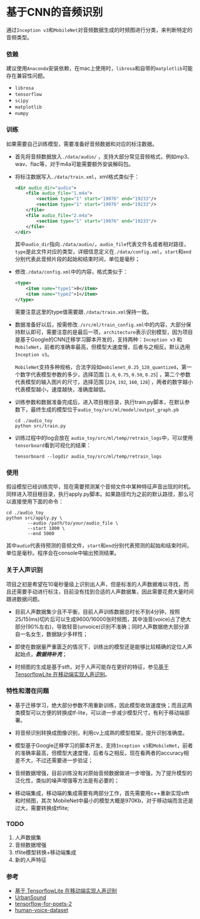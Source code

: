 # 基于CNN的音频识别

通过`Inception v3`和`MobileNet`对音频数据生成的时频图进行分类，来判断特定的音频类型。

### 依赖

建议使用`Anaconda`安装依赖，在mac上使用时，`librosa`和自带的`matplotlib`可能存在兼容性问题。

- `librosa`
- `tensorflow`
- `scipy`
- `matplotlib`
- `numpy`

### 训练

如果需要自己训练模型，需要准备好音频数据和对应的标注数据。

- 首先将音频数据放入` ./data/audio/ ` ，支持大部分常见音频格式，例如mp3、wav、flac等，对于m4a可能需要额外安装解码包。

- 将标注数据写入`./data/train.xml`，xml格式类似于：

	```xml
	<dir audio_dir="audio">
		<file audio_file="1.m4a">
			<section type="1" start="19076" end="19233"/>
			<section type="1" start="19076" end="19233"/>
		</file>
		<file audio_file="2.m4a">
			<section type="1" start="19076" end="19233"/>
		</file>
	</dir>
    ```

	其中`audio_dir`指向` ./data/audio/ `，`audio_file`代表文件名或者相对路径，`type`是此文件对应的类型，详细信息定义在`./data/config.xml`，`start`和`end`分别代表此音频片段的起始和结束时间，单位是毫秒；

- 修改`./data/config.xml`中的内容，格式类似于：

	```xml
	<type>
		<item name="type1">0</item>
		<item name="type2">1</item>
	</type>
    ```

	需要注意这里的type值需要跟`./data/train.xml`保持一致。

- 数据准备好以后，按需修改`./src/ml/train_config.xml`中的内容，大部分保持默认即可，需要注意的是最后一项，`architecture`表示识别模型，因为项目是基于Google的CNN迁移学习脚本开发的，支持两种：`Inception v3` 和 `MobileNet`，前者的准确率最高，但模型大速度慢，后者与之相反。默认选用`Inception v3`。

    `MobileNet`支持多种规格，合法字段如`mobilenet_0.25_128_quantized`，第一个数字代表模型参数的多少，选择范围 [`1.0`, `0.75`, `0.50`, `0.25`] ，第二个参数代表模型的输入图片的尺寸，选择范围 [`224`, `192`, `160`, `128`] ，两者的数字越小代表模型越小，速度越快，准确度越低。

- 训练参数和数据准备完成后，进入项目根目录，执行train.py脚本，在默认参数下，最终生成的模型位于`audio_toy/src/ml/model/output_graph.pb`

	```shell
	cd ./audio_toy
	python src/train.py
	```

- 训练过程中的log会放在 `audio_toy/src/ml/temp/retrain_logs`中，可以使用`tensorboard`看到可视化的结果：

	```shell
	tensorboard --logdir audio_toy/src/ml/temp/retrain_logs
	```

### 使用

假设模型已经训练完毕，现在需要预测某个音频文件中某种特征声音出现的时机。同样进入项目根目录，执行apply.py脚本。如果路径均为之前的默认路径，那么可以直接使用下面的命令：

```shell
cd ./audio_toy
python src/apply.py \
        --audio /path/to/your/audio_file \
        --start 1000 \
        --end 5000
```

其中`audio`代表待预测的音频文件，`start`和`end`分别代表预测的起始和结束时间，单位是毫秒。程序会在console中输出预测结果。

### 关于人声识别

项目之初是希望在10毫秒量级上识别出人声，但是标准的人声数据难以寻找，而且还需要手动进行标注，目前没有找到合适的人声数据集，因此需要花费大量时间跟进数据问题。

- 目前人声数据集少且不平衡，目前人声训练数据总时长不到4分钟，按照25/15(ms)切片后可以生成9600/16000张时频图，其中浊音(voice)占了绝大部分(90%左右)，导致轻音(unvoice)识别不准确；同时人声数据绝大部分源自一名女生，数据缺少多样性；

- 即使在数据量严重匮乏的情况下，训练出的模型还是能够比较精确的定位人声起始点，***数据待补充***；

- 时频图的生成是基于stft，对于人声可能存在更好的特征，参见[基于 TensorflowLite 在移动端实现人声识别](https://www.infoq.cn/article/speaker-dentification-based-on-tensorflowlite)。

### 特性和潜在问题

- 基于迁移学习，绝大部分参数不用重新训练，因此模型收敛速度快；而且这两类模型可以方便的转换成tf-lite，可以进一步减少模型尺寸，有利于移动端部署。

- 将音频识别转换成图像识别，利用cv上成熟的模型框架，提升识别准确度。

- 模型基于Google迁移学习的脚本开发，支持`Inception v3`和`MobileNet`，前者的准确率最高，但模型大速度慢，后者与之相反。现在看两者的accuracy相差不大，不过还需要进一步验证；

- 音频数据增强，目前训练没有对原始音频数据做进一步增强，为了提升模型的泛化性，类似的噪声增强等方法是有必要的；

- 移动端集成，移动端的集成需要有两部分工作，首先需要用c++重新实现stft和时频图，其次 MobileNet中最小的模型大概是970Kb，对于移动端而言还是过大，需要转换成tflite;

### TODO

1. 人声数据集
2. 音频数据增强
3. tflite模型转换+移动端集成
4. 新的人声特征

### 参考

- [基于 TensorflowLite 在移动端实现人声识别](https://www.infoq.cn/article/speaker-dentification-based-on-tensorflowlite)
- [UrbanSound](https://urbansounddataset.weebly.com/)
- [tensorflow-for-poets-2](https://github.com/googlecodelabs/tensorflow-for-poets-2)
- [human-voice-dataset](https://github.com/vocobox/human-voice-dataset)
